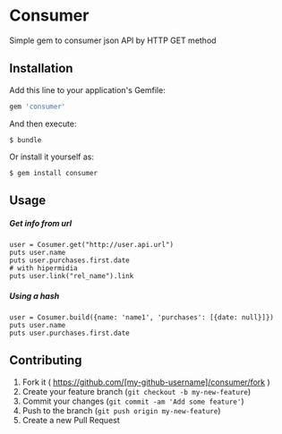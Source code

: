 # Consumer

Simple gem to consumer json API by HTTP GET method

## Installation

Add this line to your application's Gemfile:

```ruby
gem 'consumer'
```

And then execute:

    $ bundle
Or install it yourself as:

    $ gem install consumer

## Usage
##### Get info from url
```
user = Cosumer.get("http://user.api.url")
puts user.name
puts user.purchases.first.date
# with hipermidia
puts user.link("rel_name").link
```
##### Using a hash
```
user = Cosumer.build({name: 'name1', 'purchases': [{date: null}]})
puts user.name
puts user.purchases.first.date
```

## Contributing

1. Fork it ( https://github.com/[my-github-username]/consumer/fork )
2. Create your feature branch (`git checkout -b my-new-feature`)
3. Commit your changes (`git commit -am 'Add some feature'`)
4. Push to the branch (`git push origin my-new-feature`)
5. Create a new Pull Request
